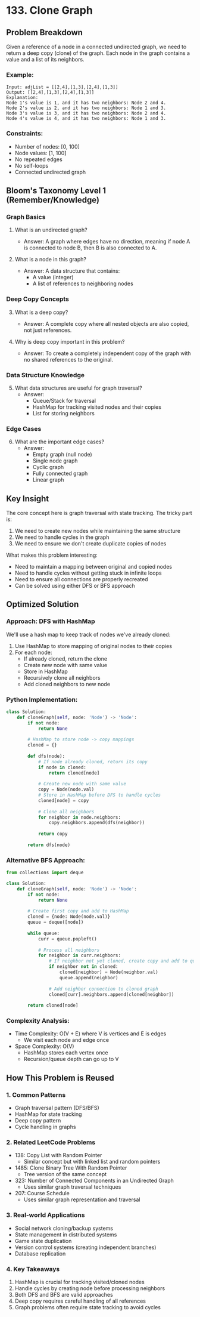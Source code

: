 # 133. Clone Graph

## Problem Breakdown

Given a reference of a node in a connected undirected graph, we need to return a deep copy (clone) of the graph. Each node in the graph contains a value and a list of its neighbors.

### Example:
```
Input: adjList = [[2,4],[1,3],[2,4],[1,3]]
Output: [[2,4],[1,3],[2,4],[1,3]]
Explanation:
Node 1's value is 1, and it has two neighbors: Node 2 and 4.
Node 2's value is 2, and it has two neighbors: Node 1 and 3.
Node 3's value is 3, and it has two neighbors: Node 2 and 4.
Node 4's value is 4, and it has two neighbors: Node 1 and 3.
```

### Constraints:
- Number of nodes: [0, 100]
- Node values: [1, 100]
- No repeated edges
- No self-loops
- Connected undirected graph

## Bloom's Taxonomy Level 1 (Remember/Knowledge)

### Graph Basics
1. What is an undirected graph?
   - Answer: A graph where edges have no direction, meaning if node A is connected to node B, then B is also connected to A.

2. What is a node in this graph?
   - Answer: A data structure that contains:
     * A value (integer)
     * A list of references to neighboring nodes

### Deep Copy Concepts
3. What is a deep copy?
   - Answer: A complete copy where all nested objects are also copied, not just references.

4. Why is deep copy important in this problem?
   - Answer: To create a completely independent copy of the graph with no shared references to the original.

### Data Structure Knowledge
5. What data structures are useful for graph traversal?
   - Answer:
     * Queue/Stack for traversal
     * HashMap for tracking visited nodes and their copies
     * List for storing neighbors

### Edge Cases
6. What are the important edge cases?
   - Answer:
     * Empty graph (null node)
     * Single node graph
     * Cyclic graph
     * Fully connected graph
     * Linear graph

## Key Insight 

The core concept here is graph traversal with state tracking. The tricky part is:
1. We need to create new nodes while maintaining the same structure
2. We need to handle cycles in the graph
3. We need to ensure we don't create duplicate copies of nodes

What makes this problem interesting:
- Need to maintain a mapping between original and copied nodes
- Need to handle cycles without getting stuck in infinite loops
- Need to ensure all connections are properly recreated
- Can be solved using either DFS or BFS approach

## Optimized Solution

### Approach: DFS with HashMap
We'll use a hash map to keep track of nodes we've already cloned:

1. Use HashMap to store mapping of original nodes to their copies
2. For each node:
   - If already cloned, return the clone
   - Create new node with same value
   - Store in HashMap
   - Recursively clone all neighbors
   - Add cloned neighbors to new node

### Python Implementation:
```python
class Solution:
    def cloneGraph(self, node: 'Node') -> 'Node':
        if not node:
            return None
            
        # HashMap to store node -> copy mappings
        cloned = {}
        
        def dfs(node):
            # If node already cloned, return its copy
            if node in cloned:
                return cloned[node]
            
            # Create new node with same value
            copy = Node(node.val)
            # Store in HashMap before DFS to handle cycles
            cloned[node] = copy
            
            # Clone all neighbors
            for neighbor in node.neighbors:
                copy.neighbors.append(dfs(neighbor))
                
            return copy
            
        return dfs(node)
```

### Alternative BFS Approach:
```python
from collections import deque

class Solution:
    def cloneGraph(self, node: 'Node') -> 'Node':
        if not node:
            return None
            
        # Create first copy and add to HashMap
        cloned = {node: Node(node.val)}
        queue = deque([node])
        
        while queue:
            curr = queue.popleft()
            
            # Process all neighbors
            for neighbor in curr.neighbors:
                # If neighbor not yet cloned, create copy and add to queue
                if neighbor not in cloned:
                    cloned[neighbor] = Node(neighbor.val)
                    queue.append(neighbor)
                    
                # Add neighbor connection to cloned graph
                cloned[curr].neighbors.append(cloned[neighbor])
                
        return cloned[node]
```

### Complexity Analysis:
- Time Complexity: O(V + E) where V is vertices and E is edges
  - We visit each node and edge once
- Space Complexity: O(V)
  - HashMap stores each vertex once
  - Recursion/queue depth can go up to V

## How This Problem is Reused

### 1. Common Patterns
- Graph traversal pattern (DFS/BFS)
- HashMap for state tracking
- Deep copy pattern
- Cycle handling in graphs

### 2. Related LeetCode Problems
- 138: Copy List with Random Pointer
  - Similar concept but with linked list and random pointers
- 1485: Clone Binary Tree With Random Pointer
  - Tree version of the same concept
- 323: Number of Connected Components in an Undirected Graph
  - Uses similar graph traversal techniques
- 207: Course Schedule
  - Uses similar graph representation and traversal

### 3. Real-world Applications
- Social network cloning/backup systems
- State management in distributed systems
- Game state duplication
- Version control systems (creating independent branches)
- Database replication

### 4. Key Takeaways
1. HashMap is crucial for tracking visited/cloned nodes
2. Handle cycles by creating node before processing neighbors
3. Both DFS and BFS are valid approaches
4. Deep copy requires careful handling of all references
5. Graph problems often require state tracking to avoid cycles
